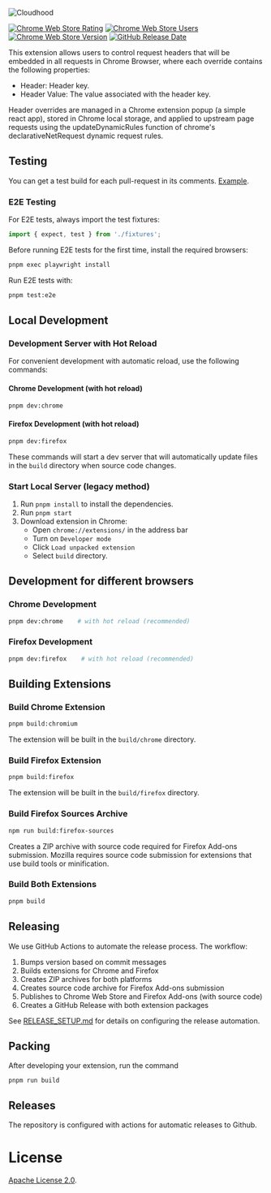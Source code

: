 ![Cloudhood](https://github.com/cloud-ru-tech/cloudhood/assets/24465747/0a026d8b-be14-4f1f-9be3-d4e6056aea20)

<a href="https://chrome.google.com/webstore/detail/cloudhood/hohljodjndmmaiedadcdmnelgdfnbfgp"><img alt="Chrome Web Store Rating" src="https://img.shields.io/chrome-web-store/rating/hohljodjndmmaiedadcdmnelgdfnbfgp?label=Chrome%20Web%20Store%20Rating"></a>
<a href="https://chrome.google.com/webstore/detail/cloudhood/hohljodjndmmaiedadcdmnelgdfnbfgp"><img alt="Chrome Web Store Users" src="https://img.shields.io/chrome-web-store/users/hohljodjndmmaiedadcdmnelgdfnbfgp?label=Chrome%20Web%20Store%20Users&color=%2325c2a0"></a>
<a href="https://chrome.google.com/webstore/detail/cloudhood/hohljodjndmmaiedadcdmnelgdfnbfgp"><img alt="Chrome Web Store Version" src="https://img.shields.io/chrome-web-store/v/hohljodjndmmaiedadcdmnelgdfnbfgp?label=Chrome%20Web%20Store%20Version"></a>
<a href="https://github.com/cloud-ru-tech/cloudhood/releases"><img alt="GitHub Release Date" src="https://img.shields.io/github/release-date/cloud-ru-tech/cloudhood?label=Release%20Date" /></a>

This extension allows users to control request headers that will be embedded in all requests in Chrome Browser, where each override contains the following properties:

- Header: Header key.
- Header Value: The value associated with the header key.

Header overrides are managed in a Chrome extension popup (a simple react app), stored in Chrome local storage, and applied to upstream page requests using the updateDynamicRules function of chrome's declarativeNetRequest dynamic request rules.

## Testing

You can get a test build for each pull-request in its comments. [Example](https://github.com/cloud-ru-tech/cloudhood/pull/1#issuecomment-1713810507).

### E2E Testing

For E2E tests, always import the test fixtures:

```typescript
import { expect, test } from './fixtures';
```

Before running E2E tests for the first time, install the required browsers:

```bash
pnpm exec playwright install
```

Run E2E tests with:

```bash
pnpm test:e2e
```

## Local Development

### Development Server with Hot Reload

For convenient development with automatic reload, use the following commands:

#### Chrome Development (with hot reload)

```bash
pnpm dev:chrome
```

#### Firefox Development (with hot reload)

```bash
pnpm dev:firefox
```

These commands will start a dev server that will automatically update files in the `build` directory when source code changes.

### Start Local Server (legacy method)

1. Run `pnpm install` to install the dependencies.
1. Run `pnpm start`
1. Download extension in Chrome:
   - Open `chrome://extensions/` in the address bar
   - Turn on `Developer mode`
   - Click `Load unpacked extension`
   - Select `build` directory.

## Development for different browsers

### Chrome Development

```bash
pnpm dev:chrome    # with hot reload (recommended)
```

### Firefox Development

```bash
pnpm dev:firefox    # with hot reload (recommended)
```

## Building Extensions

### Build Chrome Extension

```bash
pnpm build:chromium
```

The extension will be built in the `build/chrome` directory.

### Build Firefox Extension

```bash
pnpm build:firefox
```

The extension will be built in the `build/firefox` directory.

### Build Firefox Sources Archive

```bash
npm run build:firefox-sources
```

Creates a ZIP archive with source code required for Firefox Add-ons submission. Mozilla requires source code submission for extensions that use build tools or minification.

### Build Both Extensions

```bash
pnpm build
```

## Releasing

We use GitHub Actions to automate the release process. The workflow:

1. Bumps version based on commit messages
2. Builds extensions for Chrome and Firefox
3. Creates ZIP archives for both platforms
4. Creates source code archive for Firefox Add-ons submission
5. Publishes to Chrome Web Store and Firefox Add-ons (with source code)
6. Creates a GitHub Release with both extension packages

See [RELEASE_SETUP.md](RELEASE_SETUP.md) for details on configuring the release automation.

## Packing

After developing your extension, run the command

```
pnpm run build
```

## Releases

The repository is configured with actions for automatic releases to Github.

# License

[Apache License 2.0](LICENSE).
